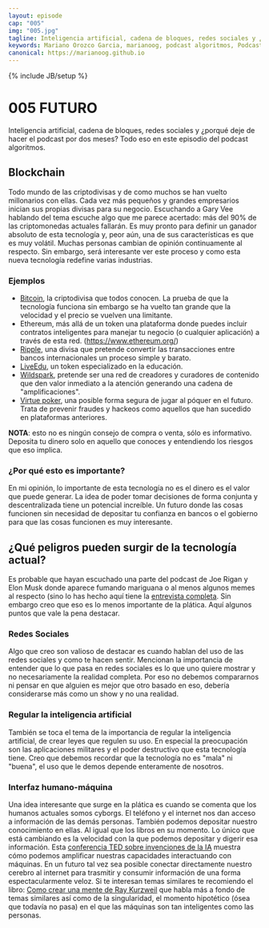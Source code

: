 ```yaml
---
layout: episode
cap: "005"
img: "005.jpg"
tagline: Inteligencia artificial, cadena de bloques, redes sociales y ¿porqué deje de hacer el podcast por dos meses? Todo eso en este episodio del podcast algoritmos.
keywords: Mariano Orozco Garcia, marianoog, podcast algoritmos, PodcastAlgoritmos
canonical: https://marianoog.github.io
---
```

{% include JB/setup %}

# 005 FUTURO

Inteligencia artificial, cadena de bloques, redes sociales y ¿porqué deje de hacer el podcast por dos meses? Todo eso en este episodio del podcast algoritmos.

## Blockchain

Todo mundo de las criptodivisas y de como muchos se han vuelto millonarios con ellas. Cada vez más pequeños y grandes empresarios inician sus propias divisas para su negocio. Escuchando a Gary Vee hablando del tema escuche algo que me parece acertado: más del 90% de las criptomonedas actuales fallarán. Es muy pronto para definir un ganador absoluto de esta tecnología y, peor aún, una de sus características es que es muy volátil. Muchas personas cambian de opinión continuamente al respecto. Sin embargo, será interesante ver este proceso y como esta nueva tecnología redefine varias industrias.

### Ejemplos

* [Bitcoin](https://www.bitcoin.com/), la criptodivisa que todos conocen. La prueba de que la tecnología funciona sin embargo se ha vuelto tan grande que la velocidad y el precio se vuelven una limitante.
* Ethereum, más allá de un token una plataforma donde puedes incluir contratos inteligentes para manejar tu negocio (o cualquier aplicación) a través de esta red. (https://www.ethereum.org/)
* [Ripple](https://ripple.com/), una divisa que pretende convertir las transacciones entre bancos internacionales un proceso simple y barato.
* [LiveEdu](https://education-ecosystem.com/), un token especializado en la educación.
* [Wildspark](https://wildspark.me/), pretende ser una red de creadores y curadores de contenido que den valor inmediato a la atención generando una cadena de "amplificaciones".
* [Virtue poker](https://virtue.poker/), una posible forma segura de jugar al póquer en el futuro. Trata de prevenir fraudes y hackeos como aquellos que han sucedido en plataformas anteriores.

**NOTA**: esto no es ningún consejo de compra o venta, sólo es informativo. Deposita tu dinero solo en aquello que conoces y entendiendo los riesgos que eso implica.

### ¿Por qué esto es importante?

En mi opinión, lo importante de esta tecnología no es el dinero es el valor que puede generar. La idea de poder tomar decisiones de forma conjunta y descentralizada tiene un potencial increíble. Un futuro donde las cosas funcionen sin necesidad de depositar tu confianza en bancos o el gobierno para que las cosas funcionen es muy interesante.

## ¿Qué peligros pueden surgir de la tecnología actual?

Es probable que hayan escuchado una parte del podcast de Joe Rigan y Elon Musk donde aparece fumando mariguana o al menos algunos memes al respecto (sino lo has hecho aquí tiene la [entrevista completa](https://youtu.be/ycPr5-27vSI). Sin embargo creo que eso es lo menos importante de la plática. Aquí algunos puntos que vale la pena destacar.

### Redes Sociales

Algo que creo son valioso de destacar es cuando hablan del uso de las redes sociales y como te hacen sentir. Mencionan la importancia de entender que lo que pasa en redes sociales es lo que uno quiere mostrar y no necesariamente la realidad completa. Por eso no debemos compararnos ni pensar en que alguien es mejor que otro basado en eso, debería considerarse más como un show y no una realidad.

### Regular la inteligencia artificial

También se toca el tema de la importancia de regular la inteligencia artificial, de crear leyes que regulen su uso. En especial la preocupación son las aplicaciones militares y el poder destructivo que esta tecnología tiene. Creo que debemos recordar que la tecnología no es "mala" ni "buena", el uso que le demos depende enteramente de nosotros.

### Interfaz humano-máquina

Una idea interesante que surge en la plática es cuando se comenta que los humanos actuales somos cyborgs. El teléfono y el internet nos dan acceso a información de las demás personas. También podemos depositar nuestro conocimiento en ellas. Al igual que los libros en su momento. Lo único que está cambiando es la velocidad con la que podemos depositar y digerir esa información. Esta [conferencia TED sobre invenciones de la IA](https://www.ted.com/talks/maurice_conti_the_incredible_inventions_of_intuitive_ai?language=es) muestra cómo podemos amplificar nuestras capacidades interactuando con máquinas. En un futuro tal vez sea posible conectar directamente nuestro cerebro al internet para trasmitir y consumir información de una forma espectacularmente veloz. Si te interesan temas similares te recomiendo el libro: [Como crear una mente de Ray Kurzweil](https://amzn.to/2Nh1Lud) que habla más a fondo de temas similares así como de la singularidad, el momento hipotético (ósea que todavía no pasa) en el que las máquinas son tan inteligentes como las personas.
